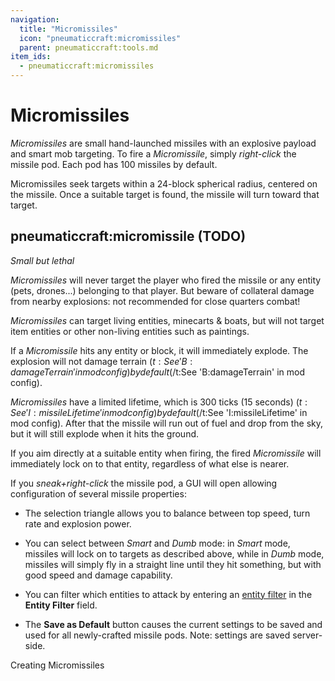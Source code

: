 ```yaml
---
navigation:
  title: "Micromissiles"
  icon: "pneumaticcraft:micromissiles"
  parent: pneumaticcraft:tools.md
item_ids:
  - pneumaticcraft:micromissiles
---
```


# Micromissiles

*Micromissiles* are small hand-launched missiles with an explosive payload and smart mob targeting. To fire a *Micromissile*, simply *right-click* the missile pod. Each pod has 100 missiles by default.

Micromissiles seek targets within a 24-block spherical radius, centered on the missile. Once a suitable target is found, the missile will turn toward that target.

## pneumaticcraft:micromissile (TODO)

<GameScene zoom={4}>
  <Entity id="pneumaticcraft:micromissile" y={-0.3} />
</GameScene>

*Small but lethal*

*Micromissiles* will never target the player who fired the missile or any entity (pets, drones...) belonging to that player. But beware of collateral damage from nearby explosions: not recommended for close quarters combat!

*Micromissiles* can target living entities, minecarts & boats, but will not target item entities or other non-living entities such as paintings.

If a *Micromissile* hits any entity or block, it will immediately explode. The explosion will not damage terrain <Color hex="#880">$(t:See 'B:damageTerrain' in mod config)by default$(/t:See 'B:damageTerrain' in mod config)</Color>.

*Micromissiles* have a limited lifetime, which is 300 ticks (15 seconds) <Color hex="#880">$(t:See 'I:missileLifetime' in mod config)by default$(/t:See 'I:missileLifetime' in mod config)</Color>. After that the missile will run out of fuel and drop from the sky, but it will still explode when it hits the ground.

If you aim directly at a suitable entity when firing, the fired *Micromissile* will immediately lock on to that entity, regardless of what else is nearer.

If you *sneak+right-click* the missile pod, a GUI will open allowing configuration of several missile properties:
- The selection triangle allows you to balance between top speed, turn rate and explosion power.


- You can select between *Smart* and *Dumb* mode: in *Smart* mode, missiles will lock on to targets as described above, while in *Dumb* mode, missiles will simply fly in a straight line until they hit something, but with good speed and damage capability.
- You can filter which entities to attack by entering an [entity filter](../base_concepts/entity_filter.md) in the **Entity Filter** field.


- The **Save as Default** button causes the current settings to be saved and used for all newly-crafted missile pods. Note: settings are saved server-side.

Creating Micromissiles

<Recipe id="pneumaticcraft:micromissiles" />

